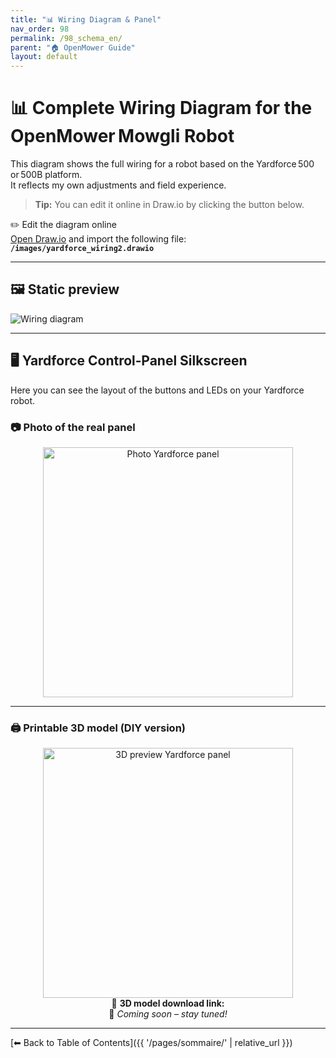 ```yaml
---
title: "📊 Wiring Diagram & Panel"
nav_order: 98
permalink: /98_schema_en/
parent: "🏠 OpenMower Guide"
layout: default
---
```


# 📊 Complete Wiring Diagram for the OpenMower Mowgli Robot

This diagram shows the full wiring for a robot based on the Yardforce 500 or 500B platform.  
It reflects my own adjustments and field experience.

> **Tip:** You can edit it online in Draw.io by clicking the button below.

<div class="alert-blue">
  <div class="alert-title">✏️ Edit the diagram online</div>
  <a href="https://draw.io" target="_blank" rel="noopener noreferrer">Open Draw.io</a> and import the following file:<br>
  <strong><code>/images/yardforce_wiring2.drawio</code></strong>
</div>

---

## 🖼️ Static preview

![Wiring diagram](/images/yardforce_wiring2.drawio.png/)

---

## 🖥️ Yardforce Control‑Panel Silkscreen

Here you can see the layout of the buttons and LEDs on your Yardforce robot.

### 📷 Photo of the real panel

<div style="text-align: center;">
  <img src="/images/serigraphie_panneau_real.jpg" alt="Photo Yardforce panel" width="400px">
</div>

---

### 🖨️ Printable 3D model (DIY version)

<div style="text-align: center;">
  <img src="/images/serigraphie_panneau_3d_preview.png" alt="3D preview Yardforce panel" width="400px">
</div>

<div class="alert-orange" style="text-align: center;">
  🔗 <strong>3D model download link:</strong><br>
  🚧 <em>Coming soon – stay tuned!</em>
</div>

---

[⬅ Back to Table of Contents]({{ '/pages/sommaire/' | relative_url }})
